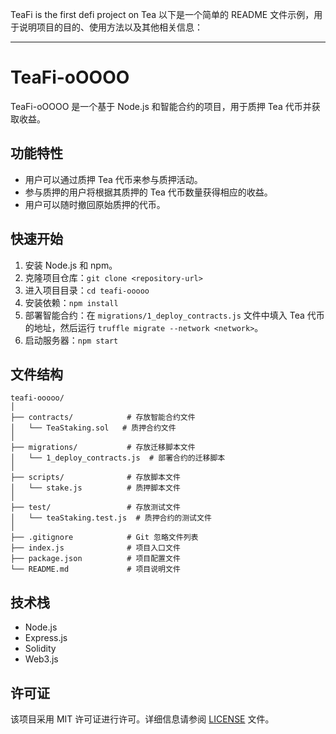 TeaFi is the first defi project on Tea 
以下是一个简单的 README 文件示例，用于说明项目的目的、使用方法以及其他相关信息：

---

# TeaFi-oOOOO

TeaFi-oOOOO 是一个基于 Node.js 和智能合约的项目，用于质押 Tea 代币并获取收益。

## 功能特性

- 用户可以通过质押 Tea 代币来参与质押活动。
- 参与质押的用户将根据其质押的 Tea 代币数量获得相应的收益。
- 用户可以随时撤回原始质押的代币。

## 快速开始

1. 安装 Node.js 和 npm。
2. 克隆项目仓库：`git clone <repository-url>`
3. 进入项目目录：`cd teafi-ooooo`
4. 安装依赖：`npm install`
5. 部署智能合约：在 `migrations/1_deploy_contracts.js` 文件中填入 Tea 代币的地址，然后运行 `truffle migrate --network <network>`。
6. 启动服务器：`npm start`

## 文件结构

```
teafi-ooooo/
│
├── contracts/            # 存放智能合约文件
│   └── TeaStaking.sol   # 质押合约文件
│
├── migrations/           # 存放迁移脚本文件
│   └── 1_deploy_contracts.js  # 部署合约的迁移脚本
│
├── scripts/              # 存放脚本文件
│   └── stake.js          # 质押脚本文件
│
├── test/                 # 存放测试文件
│   └── teaStaking.test.js  # 质押合约的测试文件
│
├── .gitignore            # Git 忽略文件列表
├── index.js              # 项目入口文件
├── package.json          # 项目配置文件
└── README.md             # 项目说明文件
```

## 技术栈

- Node.js
- Express.js
- Solidity
- Web3.js

## 许可证

该项目采用 MIT 许可证进行许可。详细信息请参阅 [LICENSE](LICENSE) 文件。
